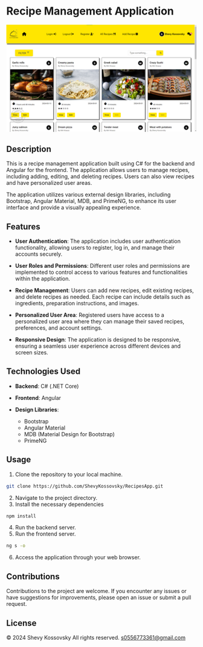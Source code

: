 ﻿# Recipe Management Application

![Recipe Management](/src/assets/images/screenshot.png)

## Description

This is a recipe management application built using C# for the backend and Angular for the frontend. The application allows users to manage recipes, including adding, editing, and deleting recipes. Users can also view recipes and have personalized user areas.

The application utilizes various external design libraries, including Bootstrap, Angular Material, MDB, and PrimeNG, to enhance its user interface and provide a visually appealing experience.

## Features

- **User Authentication**: The application includes user authentication functionality, allowing users to register, log in, and manage their accounts securely.
  
- **User Roles and Permissions**: Different user roles and permissions are implemented to control access to various features and functionalities within the application.

- **Recipe Management**: Users can add new recipes, edit existing recipes, and delete recipes as needed. Each recipe can include details such as ingredients, preparation instructions, and images.

- **Personalized User Area**: Registered users have access to a personalized user area where they can manage their saved recipes, preferences, and account settings.

- **Responsive Design**: The application is designed to be responsive, ensuring a seamless user experience across different devices and screen sizes.

## Technologies Used

- **Backend**: C# (.NET Core)
  
- **Frontend**: Angular
  
- **Design Libraries**:
  - Bootstrap
  - Angular Material
  - MDB (Material Design for Bootstrap)
  - PrimeNG

## Usage

1. Clone the repository to your local machine.
```bash
git clone https://github.com/ShevyKossovsky/RecipesApp.git
```
2. Navigate to the project directory.
3. Install the necessary dependencies
```bash
npm install
```
4. Run the backend server.
5. Run the frontend server.
```bash
ng s -o
```     
6. Access the application through your web browser.



## Contributions

Contributions to the project are welcome. If you encounter any issues or have suggestions for improvements, please open an issue or submit a pull request.

## License
© 2024 Shevy Kossovsky All rights reserved. s0556773361@gmail.com


